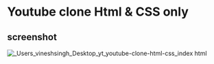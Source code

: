 # Youtube clone Html & CSS only

## screenshot

![_Users_vineshsingh_Desktop_yt_youtube-clone-html-css_index html](https://github.com/vineshsingh90/youtube-clone-html-css-only/assets/28986519/2d392b10-f52d-4772-a5b7-937b6df76831)
